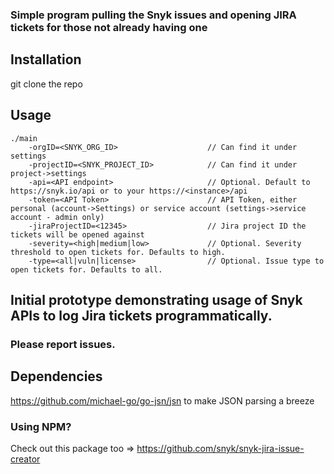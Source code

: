 
### Simple program pulling the Snyk issues and opening JIRA tickets for those not already having one

## Installation
git clone the repo

## Usage
```
./main 
    -orgID=<SNYK_ORG_ID>                    // Can find it under settings
    -projectID=<SNYK_PROJECT_ID>            // Can find it under project->settings
    -api=<API endpoint>                     // Optional. Default to https://snyk.io/api or to your https://<instance>/api
    -token=<API Token>                      // API Token, either personal (account->Settings) or service account (settings->service account - admin only)
    -jiraProjectID=<12345>                  // Jira project ID the tickets will be opened against
    -severity=<high|medium|low>             // Optional. Severity threshold to open tickets for. Defaults to high.
    -type=<all|vuln|license>                // Optional. Issue type to open tickets for. Defaults to all.
```
## Initial prototype demonstrating usage of Snyk APIs to log Jira tickets programmatically.
### Please report issues.

## Dependencies
https://github.com/michael-go/go-jsn/jsn to make JSON parsing a breeze

### Using NPM?
Check out this package too => https://github.com/snyk/snyk-jira-issue-creator


